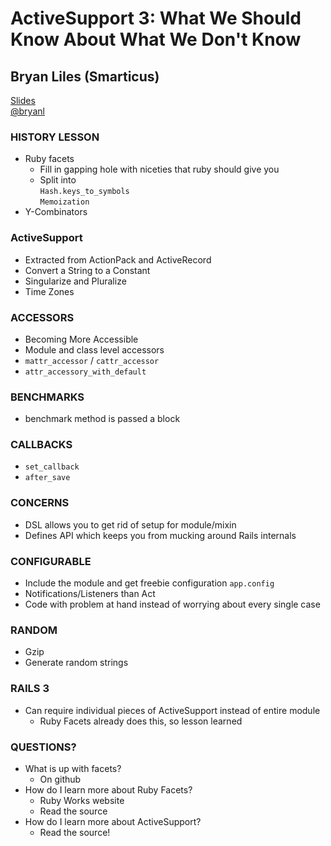 # ActiveSupport 3: What We Should Know About What We Don't Know
## Bryan Liles (Smarticus)
[Slides]("http://smartic.us/doodads/presentations/railsconf2011/")  
[@bryanl]("http://twitter.com/bryanl")  

### HISTORY LESSON
* Ruby facets  
  *  Fill in gapping hole with niceties that ruby should give you
  *  Split into   
      `Hash.keys_to_symbols`  
      `Memoization`  
* Y-Combinators

### ActiveSupport
* Extracted from ActionPack and ActiveRecord
* Convert a String to a Constant
* Singularize and Pluralize
* Time Zones
  
### ACCESSORS
* Becoming More Accessible
* Module and class level accessors  
* `mattr_accessor` / `cattr_accessor`
* `attr_accessory_with_default`

### BENCHMARKS
* benchmark method is passed a block
  
### CALLBACKS
* `set_callback`
* `after_save`
  
### CONCERNS
* DSL allows you to get rid of setup for module/mixin
* Defines API which keeps you from mucking around Rails internals
  
### CONFIGURABLE
* Include the module and get freebie configuration
  `app.config`
* Notifications/Listeners than Act
* Code with problem at hand instead of worrying about every single case
  
### RANDOM
* Gzip
* Generate random strings
  
### RAILS 3
* Can require individual pieces of ActiveSupport instead of entire module
  * Ruby Facets already does this, so lesson learned
    
### QUESTIONS?
* What is up with facets?
  *   On github
* How do I learn more about Ruby Facets?
  *   Ruby Works website
  *   Read the source
* How do I learn more about ActiveSupport?
  *   Read the source!
  


















